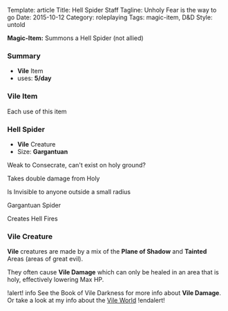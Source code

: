 Template: article
Title: Hell Spider Staff
Tagline: Unholy Fear is the way to go
Date: 2015-10-12
Category: roleplaying
Tags: magic-item, D&D
Style: untold



**Magic-Item:** Summons a Hell Spider (not allied)


### Summary

 * **Vile** Item
 * uses: **5/day**

### Vile Item

Each use of this item


### Hell Spider

 * **Vile** Creature
 * Size: **Gargantuan**


Weak to Consecrate, can't exist on holy ground?

Takes double damage from Holy

Is Invisible to anyone outside a small radius

Gargantuan Spider

Creates Hell Fires


### Vile Creature

**Vile** creatures are made by a mix of the **Plane of Shadow** and **Tainted** Areas (areas of great evil).

They often cause **Vile Damage** which can only be healed in an area that is holy, effectively lowering Max HP.

!alert! info
    See the Book of Vile Darkness for more info about **Vile Damage**.
    Or take a look at my info about the [Vile World]({filename}vile-world.md)
!endalert!

